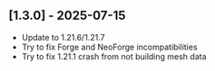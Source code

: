 ## [1.3.0] - 2025-07-15
- Update to 1.21.6/1.21.7
- Try to fix Forge and NeoForge incompatibilities
- Try to fix 1.21.1 crash from not building mesh data